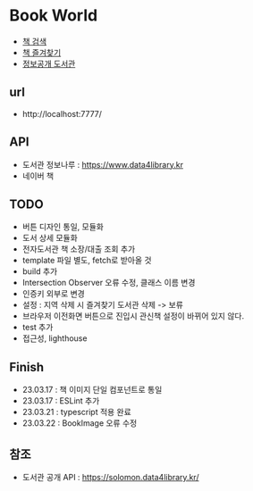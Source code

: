# Book World

-   [책 검색](./src/html/search.html)
-   [책 즐겨찾기](./src/html/favorite.html)
-   [정보공개 도서관](./src/html/library.html)

## url

-   http://localhost:7777/

## API

-   도서관 정보나루 : https://www.data4library.kr
-   네이버 책

## TODO

-   버튼 디자인 통일, 모듈화
-   도서 상세 모듈화
-   전자도서관 책 소장/대출 조회 추가
-   template 파일 별도, fetch로 받아올 것
-   build 추가
-   Intersection Observer 오류 수정, 클래스 이름 변경
-   인증키 외부로 변경
-   설정 : 지역 삭제 시 즐겨찾기 도서관 삭제 -> 보류
-   브라우저 이전화면 버튼으로 진입시 관신책 설정이 바뀌어 있지 않다.
-   test 추가
-   접근성, lighthouse

## Finish

-   23.03.17 : 책 이미지 단일 컴포넌트로 통일
-   23.03.17 : ESLint 추가
-   23.03.21 : typescript 적용 완료
-   23.03.22 : BookImage 오류 수정

## 참조

-   도서관 공개 API : https://solomon.data4library.kr/
